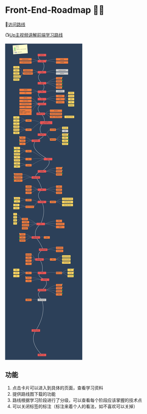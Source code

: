 # Front-End-Roadmap 🧶🦌

🚀[访问路线](https://objtube.github.io/front-end-roadmap/#/)

📺[Up主视频讲解前端学习路线](https://www.bilibili.com/video/BV1ZZ4y1H7rU/)

![路线图](./roadmap.jpeg)

## 功能

1. 点击卡片可以进入到具体的页面，查看学习资料
2. 提供路线图下载的功能
3. 路线根据学习阶段进行了分级，可以查看每个阶段应该掌握的技术点
4. 可以关闭标签的标注（标注来着个人的看法，如不喜欢可以关掉）